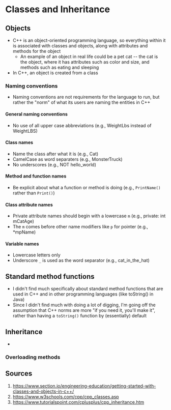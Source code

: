 # Classes and Inheritance

## Objects
* C++ is an object-oriented programming language, so everything within it is associated with classes and objects, along with attributes and methods for the object
  * An example of an object in real life could be a pet cat -- the cat is the object, where it has attributes such as color and size, and methods such as eating and sleeping
* In C++, an object is created from a class

### Naming conventions 
* Naming conventions are not requirements for the language to run, but rather the "norm" of what its users are naming the entities in C++

#### General naming conventions
* No use of all upper case abbreviations (e.g., WeightLbs instead of WeightLBS)

#### Class names
* Name the class after what it is (e.g., Cat)
* CamelCase as word separaters (e.g., MonsterTruck)
* No underscores (e.g., NOT hello_world)

#### Method and function names
* Be explicit about what a function or method is doing (e.g., `PrintName()` rather than `Print()`)

#### Class attribute names
* Private attribute names should begin with a lowercase `m` (e.g., private: int mCatAge)
* The `m` comes before other name modifiers like `p` for pointer (e.g., *mpName)

#### Variable names
* Lowercase letters only
* Underscore `_` is used as the word separator (e.g., cat_in_the_hat)

## Standard method functions
* I didn't find much specifically about standard method functions that are used in C++ and in other programming languages (like toString() in Java)
* Since I didn't find much with doing a lot of digging, I'm going off the assumption that C++ norms are more "if you need it, you'll make it", rather than having a `toString()` function by (essentially) default

## Inheritance
* 

### Overloading methods


## Sources
1. https://www.section.io/engineering-education/getting-started-with-classes-and-objects-in-c++/
2. https://www.w3schools.com/cpp/cpp_classes.asp
3. https://www.tutorialspoint.com/cplusplus/cpp_inheritance.htm
